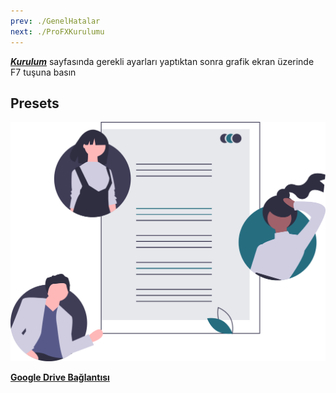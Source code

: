 ```yaml
---
prev: ./GenelHatalar
next: ./ProFXKurulumu
---
```


[***Kurulum***](./ProFX/ProFXKurulumu) sayfasında gerekli ayarları yaptıktan sonra grafik ekran üzerinde F7 tuşuna basın 

## Presets

![ayarlar](../img/google_docs.svg)


[**Google Drive Bağlantısı**](https://drive.google.com/drive/folders/1bfID31XbvavNcOo1jj7HJzBB_QwR9-uV?usp=sharing )